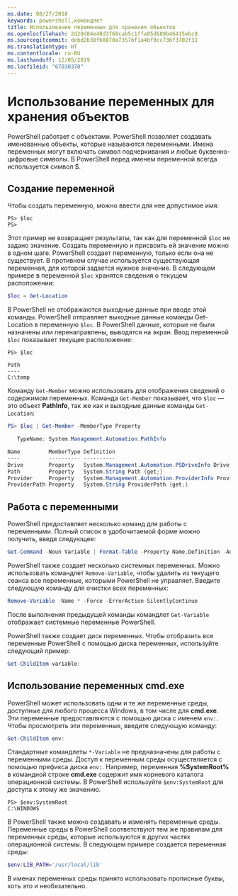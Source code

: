 ```yaml
---
ms.date: 08/27/2018
keywords: powershell,командлет
title: Использование переменных для хранения объектов
ms.openlocfilehash: 2d20d84e48d3f68cab5c1ffa05d689b46415ebc8
ms.sourcegitcommit: debd2b38fb8070a7357bf1a4bf9cc736f3702f31
ms.translationtype: HT
ms.contentlocale: ru-RU
ms.lasthandoff: 12/05/2019
ms.locfileid: "67030370"
---
```

# <a name="using-variables-to-store-objects"></a>Использование переменных для хранения объектов

PowerShell работает с объектами. PowerShell позволяет создавать именованные объекты, которые называются переменными.
Имена переменных могут включать символ подчеркивания и любые буквенно-цифровые символы. В PowerShell перед именем переменной всегда используется символ \$.

## <a name="creating-a-variable"></a>Создание переменной

Чтобы создать переменную, можно ввести для нее допустимое имя:

```
PS> $loc
PS>
```

Этот пример не возвращает результаты, так как для переменной `$loc` не задано значение. Создать переменную и присвоить ей значение можно в одном шаге. PowerShell создает переменную, только если она не существует.
В противном случае используется существующая переменная, для которой задается нужное значение. В следующем примере в переменной `$loc` хранятся сведения о текущем расположении:

```powershell
$loc = Get-Location
```

В PowerShell не отображаются выходные данные при вводе этой команды. PowerShell отправляет выходные данные команды Get-Location в переменную `$loc`. В PowerShell данные, которые не были назначены или перенаправлены, выводятся на экран. Ввод переменной `$loc` показывает текущее расположение:

```
PS> $loc

Path
----
C:\temp
```

Команду `Get-Member` можно использовать для отображения сведений о содержимом переменных. Команда `Get-Member` показывает, что `$loc` — это объект **PathInfo**, так же как и выходные данные команды `Get-Location`:

```powershell
PS> $loc | Get-Member -MemberType Property

   TypeName: System.Management.Automation.PathInfo

Name         MemberType Definition
----         ---------- ----------
Drive        Property   System.Management.Automation.PSDriveInfo Drive {get;}
Path         Property   System.String Path {get;}
Provider     Property   System.Management.Automation.ProviderInfo Provider {...
ProviderPath Property   System.String ProviderPath {get;}
```

## <a name="manipulating-variables"></a>Работа с переменными

PowerShell предоставляет несколько команд для работы с переменными. Полный список в удобочитаемой форме можно получить, введя следующее:

```powershell
Get-Command -Noun Variable | Format-Table -Property Name,Definition -AutoSize -Wrap
```

PowerShell также создает несколько системных переменных. Можно использовать командлет `Remove-Variable`, чтобы удалить из текущего сеанса все переменные, которыми PowerShell не управляет. Введите следующую команду для очистки всех переменных:

```powershell
Remove-Variable -Name * -Force -ErrorAction SilentlyContinue
```

После выполнения предыдущей команды командлет `Get-Variable` отображает системные переменные PowerShell.

PowerShell также создает диск переменных. Чтобы отобразить все переменные PowerShell с помощью диска переменных, используйте следующий пример:

```powershell
Get-ChildItem variable:
```

## <a name="using-cmdexe-variables"></a>Использование переменных cmd.exe

PowerShell может использовать одни и те же переменные среды, доступные для любого процесса Windows, в том числе для **cmd.exe**. Эти переменные предоставляются с помощью диска с именем `env:`. Чтобы просмотреть эти переменные, введите следующую команду:

```powershell
Get-ChildItem env:
```

Стандартные командлеты `*-Variable` не предназначены для работы с переменными среды. Доступ к переменным среды осуществляется с помощью префикса диска `env:`. Например, переменная **%SystemRoot%** в командной строке **cmd.exe** содержит имя корневого каталога операционной системы. В PowerShell используйте `$env:SystemRoot` для доступа к этому же значению.

```
PS> $env:SystemRoot
C:\WINDOWS
```

В PowerShell также можно создавать и изменять переменные среды. Переменные среды в PowerShell соответствуют тем же правилам для переменных среды, которые используются в других частях операционной системы. В следующем примере создается переменная среды:

```powershell
$env:LIB_PATH='/usr/local/lib'
```

В именах переменных среды принято использовать прописные буквы, хоть это и необязательно.
